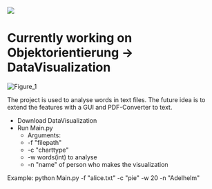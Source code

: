 ![](https://komarev.com/ghpvc/?username=JAdelhelm&color=green)

# Currently working on Objektorientierung -> DataVisualization
![Figure_1](https://user-images.githubusercontent.com/83546217/139555397-6257fcc0-f72e-401d-8d8a-a6c2878b886d.png)
<!-- - Next step is to make a GUI to get the filepath of the data -->
The project is used to analyse words in text files. The future idea is to extend the features with a GUI and PDF-Converter to text.
- Download DataVisualization
- Run Main.py
  - Arguments:
  - -f "filepath"
  - -c "charttype"
  - -w words(int) to analyse
  - -n "name" of person who makes the visualization

Example: python Main.py -f "alice.txt" -c "pie" -w 20 -n "Adelhelm"

<!-- 🔴🟠🟡🟢🔵🟣🟤⚫⚪🔘🛑⭕!


🟥🟧🟨🟩🟦🟪🟫⬛⬜🔲🔳⏹☑✅❎

❤️🧡💛💚💜💙🤎🖤🤍♥️💔💖💘💝💗💓💟💕❣️♡

🔺🔻🔷🔶🔹🔸♦💠💎💧🧊

🏴🏳🚩🏁

◻️◼️◾️◽️▪️▫️ -->
